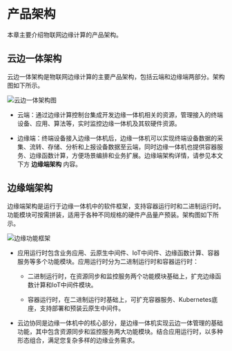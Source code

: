 产品架构 
=========================

本章主要介绍物联网边缘计算的产品架构。

云边一体架构 
---------------------------

云边一体架构是物联网边缘计算的主要产品架构，包括云端和边缘端两部分。架构图如下所示。

![云边一体架构图 ](https://static-aliyun-doc.oss-accelerate.aliyuncs.com/assets/img/zh-CN/3467047061/p173009.png)

* 云端：通过边缘计算控制台集成开发边缘一体机相关的资源，管理接入的终端设备、应用、算法等，实时监控边缘一体机及其软硬件资源。

  

* 边缘端：终端设备接入边缘一体机后，边缘一体机可以实现终端设备数据的采集、流转、存储、分析和上报设备数据至云端，同时边缘一体机也提供容器服务、边缘函数计算，方便场景编排和业务扩展。边缘端架构详情，请参见本文下方 **边缘端架构** 内容。

  




边缘端架构 
--------------------------

边缘端架构是运行于边缘一体机中的软件框架，支持容器运行时和二进制运行时。功能模块可按需拼装，适用于各种不同规格的硬件产品量产预装。架构图如下所示。

![边缘功能框架 ](https://static-aliyun-doc.oss-accelerate.aliyuncs.com/assets/img/zh-CN/4706945061/p173015.png)

* 应用运行时包含业务应用、云原生中间件、IoT中间件、边缘函数计算、容器服务等多个功能模块。应用运行时分为二进制运行时和容器运行时：

  * 二进制运行时，在资源同步和监控服务两个功能模块基础上，扩充边缘函数计算和IoT中间件模块。

    
  
  * 容器运行时，在二进制运行时基础上，可扩充容器服务、Kubernetes底座，支持部署和预装云原生中间件。

    
  

  

* 云边协同是边缘一体机中的核心部分，是边缘一体机实现云边一体管理的基础功能，其中包含资源同步和监控服务两大功能模块。结合应用运行时，以多种形态组合，满足您复杂多样的边缘业务需求。

  




